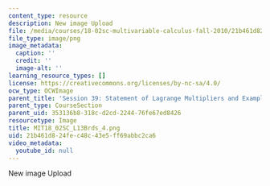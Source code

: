 ```yaml
---
content_type: resource
description: New image Upload
file: /media/courses/18-02sc-multivariable-calculus-fall-2010/21b461d824fec48c43e5ff69abbc2ca6_MIT18_02SC_L13Brds_4.png
file_type: image/png
image_metadata:
  caption: ''
  credit: ''
  image-alt: ''
learning_resource_types: []
license: https://creativecommons.org/licenses/by-nc-sa/4.0/
ocw_type: OCWImage
parent_title: 'Session 39: Statement of Lagrange Multipliers and Example'
parent_type: CourseSection
parent_uid: 353136b8-318c-d2cd-2244-76fe67ed8426
resourcetype: Image
title: MIT18_02SC_L13Brds_4.png
uid: 21b461d8-24fe-c48c-43e5-ff69abbc2ca6
video_metadata:
  youtube_id: null
---
```

New image Upload